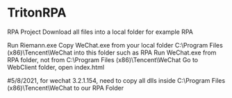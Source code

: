 # TritonRPA
RPA Project Download all files into a local folder for example RPA

Run Riemann.exe
Copy WeChat.exe from your local folder C:\Program Files (x86)\Tencent\WeChat into this folder such as RPA
Run WeChat.exe from RPA folder, not from C:\Program Files (x86)\Tencent\WeChat
Go to WebClient folder, open index.html

#5/8/2021, for wechat 3.2.1.154, need to copy all dlls inside C:\Program Files (x86)\Tencent\WeChat to our RPA Folder
